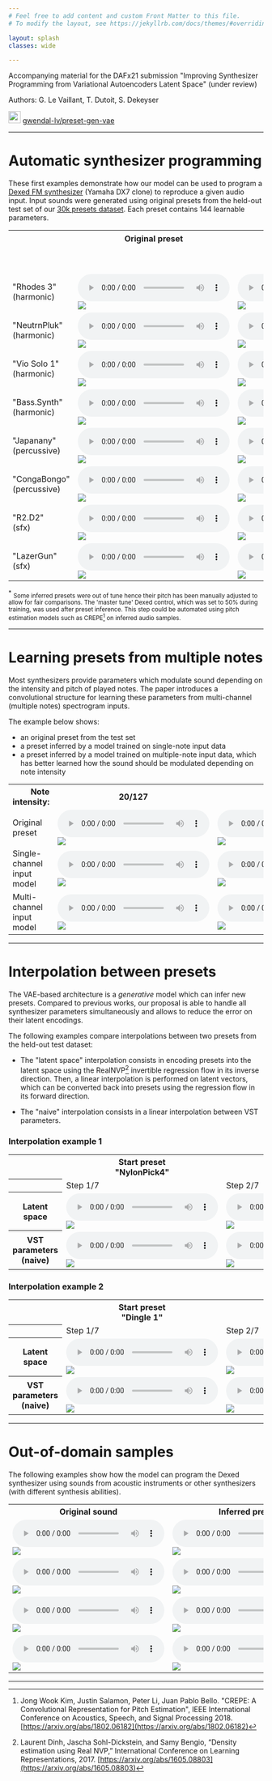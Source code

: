 ```yaml
---
# Feel free to add content and custom Front Matter to this file.
# To modify the layout, see https://jekyllrb.com/docs/themes/#overriding-theme-defaults

layout: splash
classes: wide

---
```


<link rel="stylesheet" href="assets/css/styles.css">

Accompanying material for the DAFx21 submission "Improving Synthesizer Programming from Variational Autoencoders Latent Space" (under review)

Authors: G. Le Vaillant, T. Dutoit, S. Dekeyser

<img src="assets/images/GitHub-Mark-64px.png" style="width: 24px"> [gwendal-lv/preset-gen-vae](https://github.com/gwendal-lv/preset-gen-vae)

---

# Automatic synthesizer programming

These first examples demonstrate how our model can be used to program a [Dexed FM synthesizer](https://github.com/asb2m10/dexed) (Yamaha DX7 clone) to reproduce a given audio input.
Input sounds were generated using original presets from the held-out test set of our [30k presets dataset](https://github.com/gwendal-lv/preset-gen-vae/blob/main/synth/dexed_presets.sqlite).
Each preset contains 144 learnable parameters.


<div class="figure">
    <table>
        <tr>
            <th></th>
            <th>Original preset</th>
            <th colspan=3 style="text-align: center">Inferred presets <sup>*</sup> </th>
        </tr>
        <tr style="text-align: center">
            <td></td>
            <td></td>
            <td colspan=3>Parameters learnable representation:</td>
        </tr>
        <tr style="text-align: center">
            <td></td>
            <td></td>
            <td>Num only</td>
            <td>NumCat</td>
            <td>NumCat++</td>
        </tr>
        <tr>
            <td>"Rhodes 3"<br/>(harmonic)</td>
            <td>
                <audio controls class=small_control> 
                    <source src="assets/synth_prog/021894_GT_audio.mp3" type="audio/mp3" />
                </audio>
                <br />
                <img src="assets/synth_prog/021894_GT_spec.png"/>
            </td>
            <td>
                <audio controls class=small_control> 
                    <source src="assets/synth_prog/021894_numonly_audio.mp3" type="audio/mp3" />
                </audio>
                <br />
                <img src="assets/synth_prog/021894_numonly_spec.png"/>
            </td>
            <td>
                <audio controls class=small_control> 
                    <source src="assets/synth_prog/021894_numcat_audio.mp3" type="audio/mp3" />
                </audio>
                <br />
                <img src="assets/synth_prog/021894_numcat_spec.png"/>
            </td>
            <td>
                <audio controls class=small_control> 
                    <source src="assets/synth_prog/021894_numcatpp_audio.mp3" type="audio/mp3" />
                </audio>
                <br />
                <img src="assets/synth_prog/021894_numcatpp_spec.png"/>
            </td>
        </tr>
        <tr>
            <td>"NeutrnPluk"<br/>(harmonic)</td>
            <td>
                <audio controls class=small_control> 
                    <source src="assets/synth_prog/077603_GT_audio.mp3" type="audio/mp3" />
                </audio>
                <br />
                <img src="assets/synth_prog/077603_GT_spec.png"/>
            </td>
            <td>
                <audio controls class=small_control> 
                    <source src="assets/synth_prog/077603_numonly_audio.mp3" type="audio/mp3" />
                </audio>
                <br />
                <img src="assets/synth_prog/077603_numonly_spec.png"/>
            </td>
            <td>
                <audio controls class=small_control> 
                    <source src="assets/synth_prog/077603_numcat_audio.mp3" type="audio/mp3" />
                </audio>
                <br />
                <img src="assets/synth_prog/077603_numcat_spec.png"/>
            </td>
            <td>
                <audio controls class=small_control> 
                    <source src="assets/synth_prog/077603_numcatpp_audio.mp3" type="audio/mp3" />
                </audio>
                <br />
                <img src="assets/synth_prog/077603_numcatpp_spec.png"/>
            </td>
        </tr>
        <tr>
            <td>"Vio Solo 1"<br/>(harmonic)</td>
            <td>
                <audio controls class=small_control> 
                    <source src="assets/synth_prog/003203_GT_audio.mp3" type="audio/mp3" />
                </audio>
                <br />
                <img src="assets/synth_prog/003203_GT_spec.png"/>
            </td>
            <td>
                <audio controls class=small_control> 
                    <source src="assets/synth_prog/003203_numonly_audio.mp3" type="audio/mp3" />
                </audio>
                <br />
                <img src="assets/synth_prog/003203_numonly_spec.png"/>
            </td>
            <td>
                <audio controls class=small_control> 
                    <source src="assets/synth_prog/003203_numcat_audio.mp3" type="audio/mp3" />
                </audio>
                <br />
                <img src="assets/synth_prog/003203_numcat_spec.png"/>
            </td>
            <td>
                <audio controls class=small_control> 
                    <source src="assets/synth_prog/003203_numcatpp_audio.mp3" type="audio/mp3" />
                </audio>
                <br />
                <img src="assets/synth_prog/003203_numcatpp_spec.png"/>
            </td>
        </tr>
        <tr>
            <td>"Bass.Synth"<br/>(harmonic)</td>
            <td>
                <audio controls class=small_control> 
                    <source src="assets/synth_prog/080440_GT_audio.mp3" type="audio/mp3" />
                </audio>
                <br />
                <img src="assets/synth_prog/080440_GT_spec.png"/>
            </td>
            <td>
                <audio controls class=small_control> 
                    <source src="assets/synth_prog/080440_numonly_audio.mp3" type="audio/mp3" />
                </audio>
                <br />
                <img src="assets/synth_prog/080440_numonly_spec.png"/>
            </td>
            <td>
                <audio controls class=small_control> 
                    <source src="assets/synth_prog/080440_numcat_audio.mp3" type="audio/mp3" />
                </audio>
                <br />
                <img src="assets/synth_prog/080440_numcat_spec.png"/>
            </td>
            <td>
                <audio controls class=small_control> 
                    <source src="assets/synth_prog/080440_numcatpp_audio.mp3" type="audio/mp3" />
                </audio>
                <br />
                <img src="assets/synth_prog/080440_numcatpp_spec.png"/>
            </td>
        </tr>
        <tr>
            <td>"Japanany"<br/>(percussive)</td>
            <td>
                <audio controls class=small_control> 
                    <source src="assets/synth_prog/080737_GT_audio.mp3" type="audio/mp3" />
                </audio>
                <br />
                <img src="assets/synth_prog/080737_GT_spec.png"/>
            </td>
            <td>
                <audio controls class=small_control> 
                    <source src="assets/synth_prog/080737_numonly_audio.mp3" type="audio/mp3" />
                </audio>
                <br />
                <img src="assets/synth_prog/080737_numonly_spec.png"/>
            </td>
            <td>
                <audio controls class=small_control> 
                    <source src="assets/synth_prog/080737_numcat_audio.mp3" type="audio/mp3" />
                </audio>
                <br />
                <img src="assets/synth_prog/080737_numcat_spec.png"/>
            </td>
            <td>
                <audio controls class=small_control> 
                    <source src="assets/synth_prog/080737_numcatpp_audio.mp3" type="audio/mp3" />
                </audio>
                <br />
                <img src="assets/synth_prog/080737_numcatpp_spec.png"/>
            </td>
        </tr>
        <tr>
            <td>"CongaBongo"<br/>(percussive)</td>
            <td>
                <audio controls class=small_control> 
                    <source src="assets/synth_prog/002094_GT_audio.mp3" type="audio/mp3" />
                </audio>
                <br />
                <img src="assets/synth_prog/002094_GT_spec.png"/>
            </td>
            <td>
                <audio controls class=small_control> 
                    <source src="assets/synth_prog/002094_numonly_audio.mp3" type="audio/mp3" />
                </audio>
                <br />
                <img src="assets/synth_prog/002094_numonly_spec.png"/>
            </td>
            <td>
                <audio controls class=small_control> 
                    <source src="assets/synth_prog/002094_numcat_audio.mp3" type="audio/mp3" />
                </audio>
                <br />
                <img src="assets/synth_prog/002094_numcat_spec.png"/>
            </td>
            <td>
                <audio controls class=small_control> 
                    <source src="assets/synth_prog/002094_numcatpp_audio.mp3" type="audio/mp3" />
                </audio>
                <br />
                <img src="assets/synth_prog/002094_numcatpp_spec.png"/>
            </td>
        </tr>
        <tr> <!-- Use HQ .wav files for SFX -->
            <td>"R2.D2"<br/>(sfx)</td>
            <td>
                <audio controls class=small_control> 
                    <source src="assets/synth_prog/080285_GT_audio.wav" type="audio/wav" />
                </audio>
                <br />
                <img src="assets/synth_prog/080285_GT_spec.png"/>
            </td>
            <td>
                <audio controls class=small_control> 
                    <source src="assets/synth_prog/080285_numonly_audio.wav" type="audio/wav" />
                </audio>
                <br />
                <img src="assets/synth_prog/080285_numonly_spec.png"/>
            </td>
            <td>
                <audio controls class=small_control> 
                    <source src="assets/synth_prog/080285_numcat_audio.wav" type="audio/wav" />
                </audio>
                <br />
                <img src="assets/synth_prog/080285_numcat_spec.png"/>
            </td>
            <td>
                <audio controls class=small_control> 
                    <source src="assets/synth_prog/080285_numcatpp_audio.wav" type="audio/wav" />
                </audio>
                <br />
                <img src="assets/synth_prog/080285_numcatpp_spec.png"/>
            </td>
        </tr>
        <tr>
            <td>"LazerGun"<br/>(sfx)</td>
            <td>
                <audio controls class=small_control> 
                    <source src="assets/synth_prog/074754_GT_audio.wav" type="audio/wav" />
                </audio>
                <br />
                <img src="assets/synth_prog/074754_GT_spec.png"/>
            </td>
            <td>
                <audio controls class=small_control> 
                    <source src="assets/synth_prog/074754_numonly_audio.wav" type="audio/wav" />
                </audio>
                <br />
                <img src="assets/synth_prog/074754_numonly_spec.png"/>
            </td>
            <td>
                <audio controls class=small_control> 
                    <source src="assets/synth_prog/074754_numcat_audio.wav" type="audio/wav" />
                </audio>
                <br />
                <img src="assets/synth_prog/074754_numcat_spec.png"/>
            </td>
            <td>
                <audio controls class=small_control> 
                    <source src="assets/synth_prog/074754_numcatpp_audio.wav" type="audio/wav" />
                </audio>
                <br />
                <img src="assets/synth_prog/074754_numcatpp_spec.png"/>
            </td>
        </tr>
    </table>
</div>

<sup>*</sup> <small>Some inferred presets were out of tune hence their pitch has been manually adjusted to allow for fair comparisons.
The 'master tune' Dexed control, which was set to 50% during training, was used after preset inference.
This step could be automated using pitch estimation models such as CREPE[^2] on inferred audio samples.</small>

---
# Learning presets from multiple notes

Most synthesizers provide parameters which modulate sound depending on the intensity and pitch of played notes.
The paper introduces a convolutional structure for learning these parameters from multi-channel (multiple notes) spectrogram inputs.

The example below shows:
- an original preset from the test set
- a preset inferred by a model trained on single-note input data
- a preset inferred by a model trained on multiple-note input data, which has better learned how the sound should be modulated depending on note intensity

<div class="figure">
    <table>
        <tr>
            <th style="text-align: right">Note intensity: </th>
            <th style="text-align: center">20/127</th>
            <th style="text-align: center">64/127</th>
            <th style="text-align: center">127/127</th>
        </tr>
        <tr>
            <td>Original<br/>preset</td>
            <td>
                <audio controls class=small_control> 
                    <source src="assets/dynamic_prog/midi_velocity/074483_GT_midi_060_020_audio.mp3" type="audio/mp3" />
                </audio>
                <br />
                <img src="assets/dynamic_prog/midi_velocity/074483_GT_midi_060_020_spec.png"/>
            </td>
            <td>
                <audio controls class=small_control> 
                    <source src="assets/dynamic_prog/midi_velocity/074483_GT_midi_060_064_audio.mp3" type="audio/mp3" />
                </audio>
                <br />
                <img src="assets/dynamic_prog/midi_velocity/074483_GT_midi_060_064_spec.png"/>
            </td>
            <td>
                <audio controls class=small_control> 
                    <source src="assets/dynamic_prog/midi_velocity/074483_GT_midi_060_127_audio.mp3" type="audio/mp3" />
                </audio>
                <br />
                <img src="assets/dynamic_prog/midi_velocity/074483_GT_midi_060_127_spec.png"/>
            </td>
        </tr>
        <tr>
            <td>Single-channel<br/> input model</td>
            <td>
                <audio controls class=small_control> 
                    <source src="assets/dynamic_prog/midi_velocity/074483_1midi_midi_060_020_audio.mp3" type="audio/mp3" />
                </audio>
                <br />
                <img src="assets/dynamic_prog/midi_velocity/074483_1midi_midi_060_020_spec.png"/>
            </td>
            <td>
                <audio controls class=small_control> 
                    <source src="assets/dynamic_prog/midi_velocity/074483_1midi_midi_060_064_audio.mp3" type="audio/mp3" />
                </audio>
                <br />
                <img src="assets/dynamic_prog/midi_velocity/074483_1midi_midi_060_064_spec.png"/>
            </td>
            <td>
                <audio controls class=small_control> 
                    <source src="assets/dynamic_prog/midi_velocity/074483_1midi_midi_060_127_audio.mp3" type="audio/mp3" />
                </audio>
                <br />
                <img src="assets/dynamic_prog/midi_velocity/074483_1midi_midi_060_127_spec.png"/>
            </td>
        </tr>
        <tr>
            <td>Multi-channel<br/> input model</td>
            <td>
                <audio controls class=small_control> 
                    <source src="assets/dynamic_prog/midi_velocity/074483_6stack_midi_060_020_audio.mp3" type="audio/mp3" />
                </audio>
                <br />
                <img src="assets/dynamic_prog/midi_velocity/074483_6stack_midi_060_020_spec.png"/>
            </td>
            <td>
                <audio controls class=small_control> 
                    <source src="assets/dynamic_prog/midi_velocity/074483_6stack_midi_060_064_audio.mp3" type="audio/mp3" />
                </audio>
                <br />
                <img src="assets/dynamic_prog/midi_velocity/074483_6stack_midi_060_064_spec.png"/>
            </td>
            <td>
                <audio controls class=small_control> 
                    <source src="assets/dynamic_prog/midi_velocity/074483_6stack_midi_060_127_audio.mp3" type="audio/mp3" />
                </audio>
                <br />
                <img src="assets/dynamic_prog/midi_velocity/074483_6stack_midi_060_127_spec.png"/>
            </td>
        </tr>
    </table>
</div>

---

# Interpolation between presets

The VAE-based architecture is a *generative* model which can infer new presets.
Compared to previous works, our proposal is able to handle all synthesizer parameters simultaneously and allows to reduce the error on their latent encodings.

The following examples compare interpolations between two presets from the held-out test dataset:

- The "latent space" interpolation consists in encoding presets into the latent space using the RealNVP[^3] invertible regression flow in its inverse direction.
Then, a linear interpolation is performed on latent vectors, which can be converted back into presets using the regression flow in its forward direction.

- The "naive" interpolation consists in a linear interpolation between VST parameters.

### Interpolation example 1

<div class="figure">
    <table>
        <tr>
            <th></th>
            <th>Start preset<br/>"NylonPick4"</th>
            <th></th>
            <th></th>
            <th></th>
            <th></th>
            <th></th>
            <th>End preset<br />"FmRhodes14"</th>
        </tr>
        <tr>
            <th></th>
            <td>Step 1/7</td>
            <td>Step 2/7</td>
            <td>Step 3/7</td>
            <td>Step 4/7</td>
            <td>Step 5/7</td>
            <td>Step 6/7</td>
            <td>Step 7/7</td>
        </tr>
        <tr> <!-- zK interp -->
            <th scope="row">
                Latent <br/>space
            </th>
            <td>
                <audio controls class=small_control> 
                    <source src="assets/interpolation/055577to076380_zK_audio0.mp3" type="audio/mp3" />
                </audio>
                <br />
                <img src="assets/interpolation/055577to076380_zK_spec0.png"/>
            </td>
            <td>
                <audio controls="" class=small_control> 
                    <source src="assets/interpolation/055577to076380_zK_audio1.mp3" type="audio/mp3" />
                </audio><br/>
                <img src="assets/interpolation/055577to076380_zK_spec1.png"/>
            </td>
            <td>
                <audio controls="" class=small_control> 
                    <source src="assets/interpolation/055577to076380_zK_audio2.mp3" type="audio/mp3" />
                </audio><br/>
                <img src="assets/interpolation/055577to076380_zK_spec2.png"/>
            </td>
            <td>
                <audio controls="" class=small_control> 
                    <source src="assets/interpolation/055577to076380_zK_audio3.mp3" type="audio/mp3" />
                </audio><br/>
                <img src="assets/interpolation/055577to076380_zK_spec3.png"/>
            </td>
            <td>
                <audio controls="" class=small_control> 
                    <source src="assets/interpolation/055577to076380_zK_audio4.mp3" type="audio/mp3" />
                </audio><br/>
                <img src="assets/interpolation/055577to076380_zK_spec4.png"/>
            </td>
            <td>
                <audio controls="" class=small_control> 
                    <source src="assets/interpolation/055577to076380_zK_audio5.mp3" type="audio/mp3" />
                </audio><br/>
                <img src="assets/interpolation/055577to076380_zK_spec5.png"/>
            </td>
            <td>
                <audio controls="" class=small_control> 
                    <source src="assets/interpolation/055577to076380_zK_audio6.mp3" type="audio/mp3" />
                </audio><br/>
                <img src="assets/interpolation/055577to076380_zK_spec6.png"/>
            </td>
        </tr>
        <tr> <!-- naive interp -->
            <th scope="row">
                VST parameters<br/> (naive)
            </th>
            <td>
                <audio controls="" class=small_control> 
                    <source src="assets/interpolation/055577to076380_naive_audio0.mp3" type="audio/mp3" />
                </audio> <br/>
                <img src="assets/interpolation/055577to076380_naive_spec0.png"/>
            </td>
            <td>
                <audio controls="" class=small_control> 
                    <source src="assets/interpolation/055577to076380_naive_audio1.mp3" type="audio/mp3" />
                </audio><br/>
                <img src="assets/interpolation/055577to076380_naive_spec1.png"/>
            </td>
            <td>
                <audio controls="" class=small_control> 
                    <source src="assets/interpolation/055577to076380_naive_audio2.mp3" type="audio/mp3" />
                </audio><br/>
                <img src="assets/interpolation/055577to076380_naive_spec2.png"/>
            </td>
            <td>
                <audio controls="" class=small_control> 
                    <source src="assets/interpolation/055577to076380_naive_audio3.mp3" type="audio/mp3" />
                </audio><br/>
                <img src="assets/interpolation/055577to076380_naive_spec3.png"/>
            </td>
            <td>
                <audio controls="" class=small_control> 
                    <source src="assets/interpolation/055577to076380_naive_audio4.mp3" type="audio/mp3" />
                </audio><br/>
                <img src="assets/interpolation/055577to076380_naive_spec4.png"/>
            </td>
            <td>
                <audio controls="" class=small_control> 
                    <source src="assets/interpolation/055577to076380_naive_audio5.mp3" type="audio/mp3" />
                </audio><br/>
                <img src="assets/interpolation/055577to076380_naive_spec5.png"/>
            </td>
            <td>
                <audio controls="" class=small_control> 
                    <source src="assets/interpolation/055577to076380_naive_audio6.mp3" type="audio/mp3" />
                </audio><br/>
                <img src="assets/interpolation/055577to076380_naive_spec6.png"/>
            </td>
        </tr>
    </table>
</div>

### Interpolation example 2

<div class="figure">
    <table>
        <tr>
            <th></th>
            <th>Start preset<br/>"Dingle 1"</th>
            <th></th>
            <th></th>
            <th></th>
            <th></th>
            <th></th>
            <th>End preset<br />"Get it"</th>
        </tr>
        <tr>
            <th></th>
            <td>Step 1/7</td>
            <td>Step 2/7</td>
            <td>Step 3/7</td>
            <td>Step 4/7</td>
            <td>Step 5/7</td>
            <td>Step 6/7</td>
            <td>Step 7/7</td>
        </tr>
        <tr> <!-- zK interp -->
            <th scope="row">
                Latent <br/>space
            </th>
            <td>
                <audio controls class=small_control> 
                    <source src="assets/interpolation/000348to004018_zK_audio0.mp3" type="audio/mp3" />
                </audio>
                <br />
                <img src="assets/interpolation/000348to004018_zK_spec0.png"/>
            </td>
            <td>
                <audio controls="" class=small_control> 
                    <source src="assets/interpolation/000348to004018_zK_audio1.mp3" type="audio/mp3" />
                </audio><br/>
                <img src="assets/interpolation/000348to004018_zK_spec1.png"/>
            </td>
            <td>
                <audio controls="" class=small_control> 
                    <source src="assets/interpolation/000348to004018_zK_audio2.mp3" type="audio/mp3" />
                </audio><br/>
                <img src="assets/interpolation/000348to004018_zK_spec2.png"/>
            </td>
            <td>
                <audio controls="" class=small_control> 
                    <source src="assets/interpolation/000348to004018_zK_audio3.mp3" type="audio/mp3" />
                </audio><br/>
                <img src="assets/interpolation/000348to004018_zK_spec3.png"/>
            </td>
            <td>
                <audio controls="" class=small_control> 
                    <source src="assets/interpolation/000348to004018_zK_audio4.mp3" type="audio/mp3" />
                </audio><br/>
                <img src="assets/interpolation/000348to004018_zK_spec4.png"/>
            </td>
            <td>
                <audio controls="" class=small_control> 
                    <source src="assets/interpolation/000348to004018_zK_audio5.mp3" type="audio/mp3" />
                </audio><br/>
                <img src="assets/interpolation/000348to004018_zK_spec5.png"/>
            </td>
            <td>
                <audio controls="" class=small_control> 
                    <source src="assets/interpolation/000348to004018_zK_audio6.mp3" type="audio/mp3" />
                </audio><br/>
                <img src="assets/interpolation/000348to004018_zK_spec6.png"/>
            </td>
        </tr>
        <tr> <!-- naive interp -->
            <th scope="row">
                VST parameters<br/> (naive)
            </th>
            <td>
                <audio controls="" class=small_control> 
                    <source src="assets/interpolation/000348to004018_naive_audio0.mp3" type="audio/mp3" />
                </audio> <br/>
                <img src="assets/interpolation/000348to004018_naive_spec0.png"/>
            </td>
            <td>
                <audio controls="" class=small_control> 
                    <source src="assets/interpolation/000348to004018_naive_audio1.mp3" type="audio/mp3" />
                </audio><br/>
                <img src="assets/interpolation/000348to004018_naive_spec1.png"/>
            </td>
            <td>
                <audio controls="" class=small_control> 
                    <source src="assets/interpolation/000348to004018_naive_audio2.mp3" type="audio/mp3" />
                </audio><br/>
                <img src="assets/interpolation/000348to004018_naive_spec2.png"/>
            </td>
            <td>
                <audio controls="" class=small_control> 
                    <source src="assets/interpolation/000348to004018_naive_audio3.mp3" type="audio/mp3" />
                </audio><br/>
                <img src="assets/interpolation/000348to004018_naive_spec3.png"/>
            </td>
            <td>
                <audio controls="" class=small_control> 
                    <source src="assets/interpolation/000348to004018_naive_audio4.mp3" type="audio/mp3" />
                </audio><br/>
                <img src="assets/interpolation/000348to004018_naive_spec4.png"/>
            </td>
            <td>
                <audio controls="" class=small_control> 
                    <source src="assets/interpolation/000348to004018_naive_audio5.mp3" type="audio/mp3" />
                </audio><br/>
                <img src="assets/interpolation/000348to004018_naive_spec5.png"/>
            </td>
            <td>
                <audio controls="" class=small_control> 
                    <source src="assets/interpolation/000348to004018_naive_audio6.mp3" type="audio/mp3" />
                </audio><br/>
                <img src="assets/interpolation/000348to004018_naive_spec6.png"/>
            </td>
        </tr>
    </table>
</div>


---
# Out-of-domain samples

The following examples show how the model can program the Dexed synthesizer using sounds from acoustic instruments or other synthesizers (with different synthesis abilities).

<div class="figure">
    <table>
        <tr>
            <th style="text-align: center">Original sound</th>
            <th style="text-align: center">Inferred preset</th>
        </tr>
        <tr>
            <td>
                <audio controls class=small_control> 
                    <source src="assets/other_prog/reso_organish_60_85_GT_audio.mp3" type="audio/mp3" />
                </audio>
                <br />
                <img src="assets/other_prog/reso_organish_60_85_GT_spec.png"/>
            </td>
            <td>
                <audio controls class=small_control> 
                    <source src="assets/other_prog/reso_organish_60_85_inferred_audio.mp3" type="audio/mp3" />
                </audio>
                <br />
                <img src="assets/other_prog/reso_organish_60_85_inferred_spec.png"/>
            </td>
        </tr>
        <tr>
            <td>
                <audio controls class=small_control> 
                    <source src="assets/other_prog/violin_60_85_GT_audio.mp3" type="audio/mp3" />
                </audio>
                <br />
                <img src="assets/other_prog/violin_60_85_GT_spec.png"/>
            </td>
            <td>
                <audio controls class=small_control> 
                    <source src="assets/other_prog/violin_60_85_inferred_audio.mp3" type="audio/mp3" />
                </audio>
                <br />
                <img src="assets/other_prog/violin_60_85_inferred_spec.png"/>
            </td>
        </tr>
        <tr>
            <td>
                <audio controls class=small_control> 
                    <source src="assets/other_prog/chickenstalk_60_85_GT_audio.mp3" type="audio/mp3" />
                </audio>
                <br />
                <img src="assets/other_prog/chickenstalk_60_85_GT_spec.png"/>
            </td>
            <td>
                <audio controls class=small_control> 
                    <source src="assets/other_prog/chickenstalk_60_85_inferred_audio.mp3" type="audio/mp3" />
                </audio>
                <br />
                <img src="assets/other_prog/chickenstalk_60_85_inferred_spec.png"/>
            </td>
        </tr>
        <tr>
            <td>
                <audio controls class=small_control> 
                    <source src="assets/other_prog/roboclaver_60_85_GT_audio.mp3" type="audio/mp3" />
                </audio>
                <br />
                <img src="assets/other_prog/roboclaver_60_85_GT_spec.png"/>
            </td>
            <td>
                <audio controls class=small_control> 
                    <source src="assets/other_prog/roboclaver_60_85_inferred_audio.mp3" type="audio/mp3" />
                </audio>
                <br />
                <img src="assets/other_prog/roboclaver_60_85_inferred_spec.png"/>
            </td>
        </tr>
    </table>
</div>


---

[^2]: Jong Wook Kim, Justin Salamon, Peter Li, Juan Pablo Bello. "CREPE: A Convolutional Representation for Pitch Estimation", IEEE International Conference on Acoustics, Speech, and Signal Processing 2018. [https://arxiv.org/abs/1802.06182](https://arxiv.org/abs/1802.06182)
[^3]: Laurent Dinh, Jascha Sohl-Dickstein, and Samy Bengio, “Density estimation using Real NVP,” International Conference on Learning Representations, 2017. [https://arxiv.org/abs/1605.08803](https://arxiv.org/abs/1605.08803)
